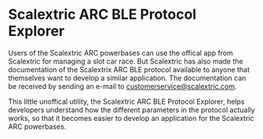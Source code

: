 # Scalextric ARC BLE Protocol Explorer

Users of the Scalextric ARC powerbases can use the offical app from Scalextric for managing a slot car race. But Scalextric has also made the documentation of the Scalextrix ARC BLE protocol available to anyone that themselves want to develop a similar application. The documentation can be received by sending an e-mail to customerservice@scalextric.com.

This little unoffical utility, the Scalextric ARC BLE Protocol Explorer, helps developers understand how the different parameters in the protocol actually works, so that it becomes easier to develop an application for the Scalextric ARC powerbases.
